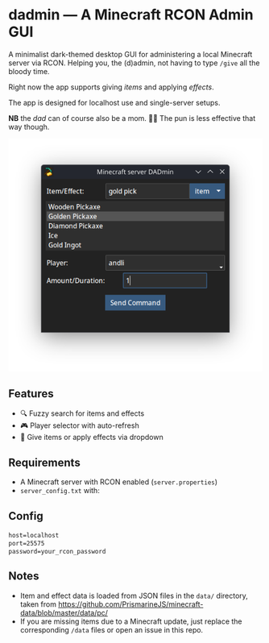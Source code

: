 # dadmin — A Minecraft RCON Admin GUI

A minimalist dark-themed desktop GUI for administering a local Minecraft server via RCON. Helping you, the (d)admin, not having to type `/give` all the bloody time.

Right now the app supports giving _items_ and applying _effects_.

The app is designed for localhost use and single-server setups.

**NB** the _dad_ can of course also be a mom. 👩‍💻 The pun is less effective that way though.

![Screenshot](screenshot.png "Screenshot")

## Features

- 🔍 Fuzzy search for items and effects
- 🎮 Player selector with auto-refresh
- 🧪 Give items or apply effects via dropdown

## Requirements

- A Minecraft server with RCON enabled (`server.properties`)
- `server_config.txt` with:

## Config

```
host=localhost
port=25575
password=your_rcon_password
```

## Notes

- Item and effect data is loaded from JSON files in the `data/` directory, taken from https://github.com/PrismarineJS/minecraft-data/blob/master/data/pc/
- If you are missing items due to a Minecraft update, just replace the corresponding `/data` files or open an issue in this repo.
